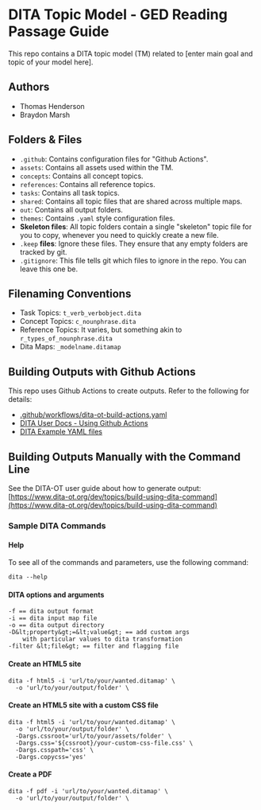 # DITA Topic Model - GED Reading Passage Guide 

This repo contains a DITA topic model (TM) related to [enter main goal and topic of your model here].

## Authors

- Thomas Henderson
- Braydon Marsh

## Folders &amp; Files

- `.github`: Contains configuration files for "Github Actions".
- `assets`: Contains all assets used within the TM.
- `concepts`: Contains all concept topics.
- `references`: Contains all reference topics.
- `tasks`: Contains all task topics.
- `shared`: Contains all topic files that are shared across multiple maps.
- `out`: Contains all output folders.
- `themes`: Contains `.yaml` style configuration files.
- **Skeleton files**: All topic folders contain a single "skeleton" topic file for you to copy, whenever you need to quickly create a new file.
- `.keep` **files**: Ignore these files. They ensure that any empty folders are tracked by git. 
- `.gitignore`: This file tells git which files to ignore in the repo. You can leave this one be.

## Filenaming Conventions

- Task Topics: `t_verb_verbobject.dita`
- Concept Topics: `c_nounphrase.dita`
- Reference Topics: It varies, but something akin to `r_types_of_nounphrase.dita`
- Dita Maps: `_modelname.ditamap`

## Building Outputs with Github Actions

This repo uses Github Actions to create outputs. Refer to the following for details: 

- [.github/workflows/dita-ot-build-actions.yaml](.github/workflows/dita-ot-build-actions.yaml)
- [DITA User Docs - Using Github Actions](https://www.dita-ot.org/dev/topics/using-github-actions)
- [DITA Example YAML files](https://github.com/dita-ot/docs/blob/develop/samples/github-actions/build-using-a-project-file.yaml)

## Building Outputs Manually with the Command Line

See the DITA-OT user guide about how to generate output: [https://www.dita-ot.org/dev/topics/build-using-dita-command](https://www.dita-ot.org/dev/topics/build-using-dita-command)

### Sample DITA Commands

#### Help

To see all of the commands and parameters, use the following command:

```
dita --help
```

#### DITA options and arguments

```
-f == dita output format
-i == dita input map file
-o == dita output directory
-D&lt;property&gt;=&lt;value&gt; == add custom args
    with particular values to dita transformation
-filter &lt;file&gt; == filter and flagging file
```

#### Create an HTML5 site

```
dita -f html5 -i 'url/to/your/wanted.ditamap' \
  -o 'url/to/your/output/folder' \
```

#### Create an HTML5 site with a custom CSS file

```
dita -f html5 -i 'url/to/your/wanted.ditamap' \
  -o 'url/to/your/output/folder' \
  -Dargs.cssroot='url/to/your/assets/folder' \
  -Dargs.css='${cssroot}/your-custom-css-file.css' \
  -Dargs.csspath='css' \
  -Dargs.copycss='yes'
```

#### Create a PDF

```
dita -f pdf -i 'url/to/your/wanted.ditamap' \
  -o 'url/to/your/output/folder' \
```
